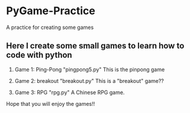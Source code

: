 # PyGame-Practice
A practice for creating some games

## Here I create some small games to learn how to code with python
1. Game 1: Ping-Pong  "pingpong5.py"
   This is the pinpong game
   
2. Game 2: breakout  "breakout.py"
   This is a "breakout" game??

3. Game 3: RPG  "rpg.py"
   A Chinese RPG game.

Hope that you will enjoy the games!!



